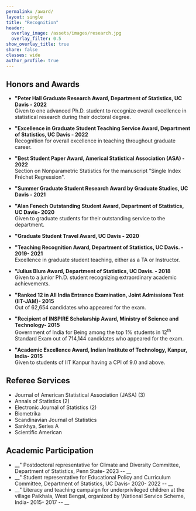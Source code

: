 ```yaml
---
permalink: /award/
layout: single
title: "Recognition"
header:
  overlay_image: /assets/images/research.jpg
  overlay_filter: 0.5
show_overlay_title: true
share: false
classes: wide
author_profile: true  
---
```


Honors and Awards
---------------
+  __"Peter Hall Graduate Research Award, Department of Statistics, UC Davis - 2022__<br/>
Given to one advanced Ph.D. student to recognize overall excellence in statistical research during their doctoral degree. <br/>

+  __"Excellence in Graduate Student Teaching Service Award, Department of Statistics, UC Davis - 2022__<br/>
Recognition for overall excellence in teaching throughout graduate career. <br/>

+  __"Best Student Paper Award, Americal Statistical Association (ASA) - 2022__<br/>
Section on Nonparametric Statistics for the manuscript "Single Index Fréchet Regression". <br/>

+   __"Summer Graduate Student Research Award by Graduate Studies, UC Davis - 2021__<br/>
   

+  __"Alan Fenech Outstanding Student Award, Department of Statistics, UC Davis- 2020__<br/>
Given to graduate students for their outstanding service to the department. <br/>

+  __"Graduate Student Travel Award, UC Davis - 2020__<br/>
  
+  __"Teaching Recognition Award, Department of Statistics, UC Davis. - 2019- 2021__<br/>
Excellence in graduate student teaching, either as a TA or Instructor. <br/>

+  __"Julius Blum Award, Department of Statistics, UC Davis. - 2018__<br/>
Given to a junior Ph.D. student recognizing extraordinary academic achievements. <br/>

+  __"Ranked 12 in All India Entrance Examination, Joint Admissions Test (IIT-JAM)- 2015__<br/>
Out of 62,654 candidates who appeared for the exam. <br/>

+  __"Recipient of INSPIRE Scholarship Award, Ministry of Science and Technology- 2015__<br/>
Government of India for Being among the top $1\%$ students in $12^{\text{th}}$ Standard Exam out of 714,144 candidates who appeared for the exam. <br/>

+  __"Academic Excellence Award, Indian Institute of Technology, Kanpur, India- 2015__<br/>
Given to students of IIT Kanpur having a CPI of 9.0 and above. <br/>



Referee Services
---------------

+ Journal of American Statistical Association (JASA) (3)
+ Annals of Statistics (2)
+ Electronic Journal of Statistics (2)
+ Biometrika
+ Scandinavian Journal of Statistics
+ Sankhya, Series  A
+ Scientific American



Academic Participation
---------------

+  __" Postdoctoral representative for Climate and Diversity Committee, Department of Statistics, Penn State- 2023 -- __<br/>
+  __" Student representative for Educational Policy and Curriculum Committee, Department of Statistics, UC Davis- 2020- 2022 -- __<br/>
+ __" Literacy and teaching campaign for underprivileged children at the village Paikhala, West Bengal, organized by \\National Service Scheme, India- 2015- 2017 -- __<br/>